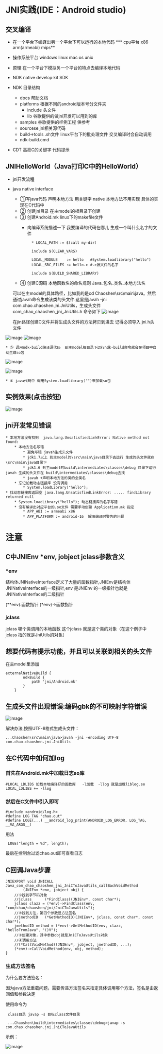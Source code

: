 # JNI实践(IDE：Android studio)

## 交叉编译
* 在一个平台下编译出另一个平台下可以运行的本地代码
*** cpu平台  x86 arm(armeabi) mips**
* 操作系统平台 windows linux  mac os unix
* 原理 在一个平台下模拟另一个平台的特点去编译本地代码

* NDK native develop kit  SDK
* NDK 目录结构
	* docs 帮助文档
	* platforms 根据不同的android版本号分文件夹
		* include 头文件
		* lib  谷歌提供的做jni开发可以用到的库
	* samples 谷歌提供的样例工程 供参考
	* sourcese jni相关源代码
	* build->tools .sh文件 linux平台下的批处理文件 交叉编译时会自动调用
	* ndk-build.cmd
* CDT 高亮C的关键字  代码提示

## JNIHelloWorld（Java打印C中的HelloWorld）
* jni开发流程
* java native interface
	* ①写java代码 声明本地方法 用关键字 native 本地方法不用实现 具体的实现在C代码中
	* ② 创建jni目录 在主model的根目录下创建
	* ③ 创建Android.mk  linux下的makefile文件
		* 向编译系统描述一下 我要编译的代码在哪儿 生成一个叫什么名字的文件
		
				* LOCAL_PATH := $(call my-dir)
		
		    	include $(CLEAR_VARS)
		
		    	LOCAL_MODULE    := hello   #System.loadlibrary("hello")
		    	LOCAL_SRC_FILES := hello.c #.c源文件的名字

    			include $(BUILD_SHARED_LIBRARY)
	* ④ 创建C源码 本地函数名的命名规则 Java_包名_类名_本地方法名
	
	可以在主model的具体路径，比如我的是cd Chaoshen\src\main\java。然后通过javah命令生成该类的头文件.这里是javah -jni com.chao.chaoshen.jni.JniUtils，生成头文件com_chao_chaoshen_jni_JniUtils.h 
	命令如下
	![image](https://img-blog.csdnimg.cn/20190528234228648.png "")

	在jin路径创建C文件并将生成头文件的方法拷贝到进去 记得必须导入 jni.h头文件

![image](https://img-blog.csdnimg.cn/20190528232604912.png "")
![image](https://img-blog.csdnimg.cn/20190528232726645.png "")
		
	* ⑤ 调用ndk-build编译源代码  到主model根目录下运行ndk-build命令就会在项目中自动生成so包

![image](https://img-blog.csdnimg.cn/20190528232812340.png "")

![image](https://img-blog.csdnimg.cn/2019052823290835.png "")

	* ⑥ java代码中 调用System.loadlibrary("")来加载so包

## 实例效果(点击按钮)
![image](https://img-blog.csdnimg.cn/2019052823340078.png "")

## jni开发常见错误

	* 本地方法没有找到  java.lang.UnsatisfiedLinkError: Native method not found: 
		* 本地方法名写错
			* 避免写错 javah生成头文件
			* jdk1.7以上 到主model的\src\main\java目录下去运行 生成的头文件就在\src\main\java目录下
			* jdk1.6 到主model的build\intermediates\classes\debug 目录下运行javah 生成的头文件在 build\intermediates\classes\debug去找
			* javah +声明本地方法的类的全类名
		* 忘记加载动态链接库 没有调用
			* System.loadLibrary("hello");
	* 找动态链接库返回空 java.lang.UnsatisfiedLinkError: ..... findLibrary returned null
		* System.loadLibrary("hello"); 动态链接库的名字写错
		* 没有编译出对应平台的.so文件 需要手动创建 Application.mk 指定
			* APP_ABI := armeabi x86 
			* APP_PLATFORM := android-16  解决编译时警告的问题

# 注意

## C中JNIEnv *env, jobject jclass参数含义

### *env

结构体JNINativeInterface定义了大量的函数指针,JNIEnv是结构体JNINativeInterface的一级指针,env 是JNIEnv 的一级指针也就是JNINativeInterface的二级指针

(**env).函数指针  (*env)->函数指针

### jclass
jclass 哪个类调用的本地函数 这个jclass 就是这个类的对象（在这个例子中 jclass 指的就是JniUtils的对象）

## 想要代码有提示功能，并且可以关联到相关的头文件

在主model里添加
```
externalNativeBuild {
        ndkBuild {
            path 'jni/Android.mk'
        }
    }
```

## 生成头文件出现错误:编码gbk的不可映射字符错误
![image](https://img-blog.csdnimg.cn/201905302131512.png "")

解决办法,按照UTF-8格式生成头文件：

```
...Chaoshen\src\main\java>javah -jni -encoding UTF-8 com.chao.chaoshen.jni.JniUtils
```
## 在C代码中如何加log
### 首先在Android.mk中加载日志so库
```
#LOCAL_LDLIBS 加载本地编译好的函数库   -l加载  -llog 就是加载liblog.so
LOCAL_LDLIBS += -llog
```

### 然后在C文件中引入即可
```
#include <android/log.h>
#define LOG_TAG "chao.out"
#define LOGE(...) __android_log_print(ANDROID_LOG_ERROR, LOG_TAG, __VA_ARGS__)
```
用法
```
 LOGE("length = %d", length);
```
最后在控制台过滤chao.out即可查看日志

## C回调Java步骤
```
JNIEXPORT void JNICALL Java_com_chao_chaoshen_jni_JniCToJavaUtils_callBackVoidMethod
        (JNIEnv *env, jobject obj) {
    //①找到字节码对象
    //jclass      (*FindClass)(JNIEnv*, const char*);
    jclass clazz = (*env)->FindClass(env, "com/chao/chaoshen/jni/JniCToJavaUtils");
    //②找到方法，第四个参数是方法签名
    //jmethodID   (*GetMethodID)(JNIEnv*, jclass, const char*, const char*);
    jmethodID method = (*env)->GetMethodID(env, clazz, "helloFromJava", "()V");
    //③创建对象，其中参数obj就是JniCToJavaUtils对象
    //④调用方法
    //(*CallVoidMethod)(JNIEnv*, jobject, jmethodID, ...);
    (*env)->CallVoidMethod(env, obj, method);
}
```

### 生成方法签名
为什么要方法签名：

因为java方法重载问题，需要传递方法签名来指定具体调用哪个方法，签名是由返回值和参数决定

使用命令为
```
 class目录 javap -s 目标class文件目录

 ...Chaoshen\build\intermediates\classes\debug>javap -s com.chao.chaoshen.jni.JniCToJavaUtils

```
示例：

![image](https://img-blog.csdnimg.cn/20190530223658504.png "")